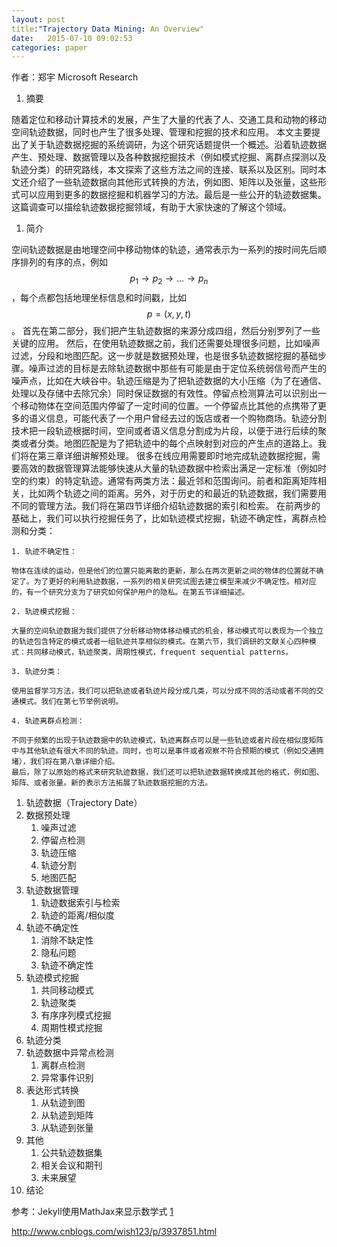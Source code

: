 ```yaml
---
layout: post
title:"Trajectory Data Mining: An Overview"
date:   2015-07-10 09:02:53
categories: paper
---
```


作者：郑宇 Microsoft Research


 1. 摘要

 随着定位和移动计算技术的发展，产生了大量的代表了人、交通工具和动物的移动空间轨迹数据，同时也产生了很多处理、管理和挖掘的技术和应用。
 本文主要提出了关于轨迹数据挖掘的系统调研，为这个研究话题提供一个概述。沿着轨迹数据产生、预处理、数据管理以及各种数据挖掘技术（例如模式挖掘、离群点探测以及轨迹分类）的研究路线，本文探索了这些方法之间的连接、联系以及区别。同时本文还介绍了一些轨迹数据向其他形式转换的方法，例如图、矩阵以及张量，这些形式可以应用到更多的数据挖掘和机器学习的方法。最后是一些公开的轨迹数据集。这篇调查可以描绘轨迹数据挖掘领域，有助于大家快速的了解这个领域。

 1. 简介

 空间轨迹数据是由地理空间中移动物体的轨迹，通常表示为一系列的按时间先后顺序排列的有序的点，例如$$p_1\rightarrow p_2\rightarrow …\rightarrow p_n$$，每个点都包括地理坐标信息和时间戳，比如$$p=(x,y,t)$$。
 首先在第二部分，我们把产生轨迹数据的来源分成四组，然后分别罗列了一些关键的应用。
然后，在使用轨迹数据之前，我们还需要处理很多问题，比如噪声过滤，分段和地图匹配。这一步就是数据预处理，也是很多轨迹数据挖掘的基础步骤。噪声过滤的目标是去除轨迹数据中那些有可能是由于定位系统弱信号而产生的噪声点，比如在大峡谷中。轨迹压缩是为了把轨迹数据的大小压缩（为了在通信、处理以及存储中去除冗余）同时保证数据的有效性。停留点检测算法可以识别出一个移动物体在空间范围内停留了一定时间的位置。一个停留点比其他的点携带了更多的语义信息，可能代表了一个用户曾经去过的饭店或者一个购物商场。轨迹分割技术把一段轨迹根据时间，空间或者语义信息分割成为片段，以便于进行后续的聚类或者分类。地图匹配是为了把轨迹中的每个点映射到对应的产生点的道路上。我们将在第三章详细讲解预处理。
很多在线应用需要即时地完成轨迹数据挖掘，需要高效的数据管理算法能够快速从大量的轨迹数据中检索出满足一定标准（例如时空的约束）的特定轨迹。通常有两类方法：最近邻和范围询问。前者和距离矩阵相关，比如两个轨迹之间的距离。另外，对于历史的和最近的轨迹数据，我们需要用不同的管理方法。我们将在第四节详细介绍轨迹数据的索引和检索。
在前两步的基础上，我们可以执行挖掘任务了，比如轨迹模式挖掘，轨迹不确定性，离群点检测和分类：

	1. 轨迹不确定性：

	物体在连续的运动，但是他们的位置只能离散的更新，那么在两次更新之间的物体的位置就不确定了。为了更好的利用轨迹数据，一系列的相关研究试图去建立模型来减少不确定性。相对应的，有一个研究分支为了研究如何保护用户的隐私。在第五节详细描述。

	2. 轨迹模式挖掘：

	大量的空间轨迹数据为我们提供了分析移动物体移动模式的机会，移动模式可以表现为一个独立的轨迹包含特定的模式或者一组轨迹共享相似的模式。在第六节，我们调研的文献关心四种模式：共同移动模式，轨迹聚类，周期性模式，frequent sequential patterns。

	3. 轨迹分类：

	使用监督学习方法，我们可以把轨迹或者轨迹片段分成几类，可以分成不同的活动或者不同的交通模式。我们在第七节举例说明。

	4. 轨迹离群点检测：
	
	不同于频繁的出现于轨迹数据中的轨迹模式，轨迹离群点可以是一些轨迹或者片段在相似度矩阵中与其他轨迹有很大不同的轨迹。同时，也可以是事件或者观察不符合预期的模式（例如交通拥堵），我们将在第八章详细介绍。
	最后，除了以原始的格式来研究轨迹数据，我们还可以把轨迹数据转换成其他的格式，例如图、矩阵、或者张量。新的表示方法拓展了轨迹数据挖掘的方法。
 1. 轨迹数据（Trajectory Date）
 1. 数据预处理
	 1. 噪声过滤
	 1. 停留点检测
	 1. 轨迹压缩
	 1. 轨迹分割
	 1. 地图匹配
 1. 轨迹数据管理
	 1. 轨迹数据索引与检索
	 1. 轨迹的距离/相似度
 1. 轨迹不确定性
	 1. 消除不缺定性
	 1. 隐私问题
	 1. 轨迹不确定性
 1. 轨迹模式挖掘
	 1. 共同移动模式
	 1. 轨迹聚类
	 1. 有序序列模式挖掘
	 1. 周期性模式挖掘
 1. 轨迹分类
 1. 轨迹数据中异常点检测
	 1. 离群点检测
	 1. 异常事件识别
 1. 表达形式转换
	 1. 从轨迹到图
	 1. 从轨迹到矩阵
	 1. 从轨迹到张量
 1. 其他
	 1. 公共轨迹数据集
	 1. 相关会议和期刊
	 1. 未来展望
 1. 结论


参考：Jekyll使用MathJax来显示数学式 [1]

[1]: http://www.cyukang.com/2013/03/03/try-mathjax.html "Jekyll使用MathJax来显示数学式"
http://www.cnblogs.com/wish123/p/3937851.html


